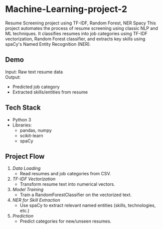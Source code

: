# Machine-Learning-project-2
Resume Screening project using TF-IDF, Random Forest, NER Spacy
This project automates the process of resume screening using classic NLP and ML techniques. It classifies resumes into job categories using TF-IDF vectorization, Random Forest classifier, and extracts key skills using spaCy's Named Entity Recognition (NER).

## Demo

Input: Raw text resume data  
Output:  
- Predicted job category  
- Extracted skills/entities from resume


## Tech Stack

- Python 3
- Libraries:
  - pandas, numpy
  - scikit-learn
  - spaCy
## Project Flow

1. *Data Loading*
   - Read resumes and job categories from CSV.
2. *TF-IDF Vectorization*
   - Transform resume text into numerical vectors.
3. *Model Training*
   - Train a RandomForestClassifier on the vectorized text.
4. *NER for Skill Extraction*
   - Use spaCy to extract relevant named entities (skills, technologies, etc.)
5. *Prediction*
   - Predict categories for new/unseen resumes.
